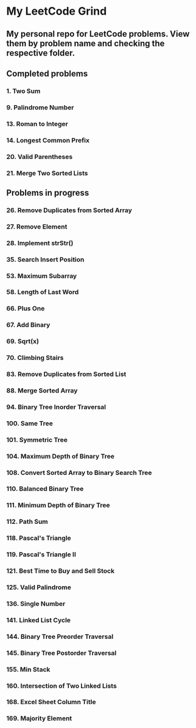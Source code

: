 # My LeetCode Grind

## My personal repo for LeetCode problems. View them by problem name and checking the respective folder.

## Completed problems
### 1. Two Sum
### 9. Palindrome Number
### 13. Roman to Integer
### 14. Longest Common Prefix
### 20. Valid Parentheses
### 21. Merge Two Sorted Lists

## Problems in progress
### 26. Remove Duplicates from Sorted Array
### 27. Remove Element
### 28. Implement strStr()
### 35. Search Insert Position
### 53. Maximum Subarray
### 58. Length of Last Word
### 66. Plus One
### 67. Add Binary
### 69. Sqrt(x)
### 70. Climbing Stairs
### 83. Remove Duplicates from Sorted List
### 88. Merge Sorted Array
### 94. Binary Tree Inorder Traversal
### 100. Same Tree
### 101. Symmetric Tree
### 104. Maximum Depth of Binary Tree
### 108. Convert Sorted Array to Binary Search Tree
### 110. Balanced Binary Tree
### 111. Minimum Depth of Binary Tree
### 112. Path Sum
### 118. Pascal's Triangle
### 119. Pascal's Triangle II
### 121. Best Time to Buy and Sell Stock
### 125. Valid Palindrome
### 136. Single Number
### 141. Linked List Cycle
### 144. Binary Tree Preorder Traversal
### 145. Binary Tree Postorder Traversal
### 155. Min Stack
### 160. Intersection of Two Linked Lists
### 168. Excel Sheet Column Title
### 169. Majority Element